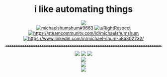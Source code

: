 <h1 align="center" font-weight="bold">i like automating things</h1>
<div align="center" style="text-align: center">
  <img src="https://komarev.com/ghpvc/?username=michaelshumshum&style=for-the-badge">
  <br>
  <a href="https://www.discord.com/users/359323053005733889"><img src="https://dcbadge.vercel.app/api/shield/359323053005733889" alt="michaelshumshum#9663" /></a>
  <a href="https://reddit.com/u/RightRespect"><img src="https://img.shields.io/badge/Reddit-FF4500?style=for-the-badge&logo=reddit&logoColor=white" alt="u/RightRespect" /></a>
  <a href="https://steamcommunity.com/id/michaelshumshum"><img src="https://img.shields.io/badge/Steam-000000?style=for-the-badge&logo=steam&logoColor=white" alt="https://steamcommunity.com/id/michaelshumshum" /></a>
  <a href="https://www.linkedin.com/in/michael-shum-58a302232/"> <img src="https://img.shields.io/badge/LinkedIn-0077B5?style=for-the-badge&logo=linkedin&logoColor=white" alt="https://www.linkedin.com/in/michael-shum-58a302232/" /></a> 
  <br>
  <hr style="border-top: 3px dotted #bbb;">
  <img src="https://img.shields.io/badge/mac%20os-000000?style=for-the-badge&logo=apple&logoColor=white">
  <img src="https://img.shields.io/badge/Atom-66595C?style=for-the-badge&logo=Atom&logoColor=white">
  <img src="https://img.shields.io/badge/Hyper-000000?style=for-the-badge&logo=hyper&logoColor=white">
  <br>
  <img src="https://github-readme-stats.vercel.app/api?username=michaelshumshum&border_radius=20&bg_color=45,754728,366673&title_color=FFFFFF&text_color=FFFFFF&icon_color=FFFFFF&hide_border=true&show_icons=true" />
  <br>
  <img src="https://github-readme-stats.vercel.app/api/top-langs/?username=michaelshumshum&layout=compact&langs_count=10&border_radius=20&bg_color=0,754728,366673&title_color=FFFFFF&text_color=FFFFFF&hide_border=true"/>
  <br>
  <img src="https://github-readme-stats.vercel.app/api/wakatime?username=michaelshumshum&layout=compact&langs_count=10&border_radius=20&bg_color=0,754728,366673&title_color=FFFFFF&text_color=FFFFFF&hide_border=true"/>
  <br>
</div>
